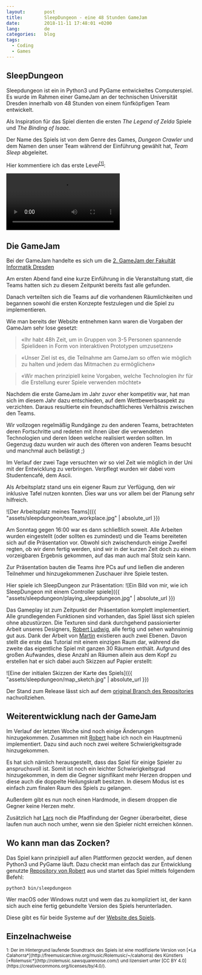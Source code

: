 ```yaml
---
layout:       post
title:        SleepDungeon - eine 48 Stunden GameJam
date:         2018-11-11 17:48:01 +0200
lang:         de
categories:   blog
tags:
  - Coding
  - Games
---
```


## SleepDungeon

Sleepdungeon ist ein in Python3 und PyGame entwickeltes Computerspiel.
Es wurde im Rahmen einer GameJam an der technischen Universität Dresden
innerhalb von 48 Stunden von einem fünfköpfigen Team entwickelt.

Als Inspiration für das Spiel dienten die ersten *The Legend of Zelda* Spiele
und *The Binding of Isaac.*

Der Name des Spiels ist von dem Genre des Games, *Dungeon Crawler* und dem
Namen den unser Team während der Einführung gewählt hat, *Team Sleep*
abgeleitet.

Hier kommentiere ich das erste Level<sup>[[1]](#quelle-1)</sup>:

<video controls>
  <source src="{{ "assets/sleepdungeon/sleepdungeon-lets_play_the_tutorial.webm" | absolute_url }}" type="video/webm">
  Your browser does not support the video tag.
</video>

## Die GameJam

Bei der GameJam handelte es sich um die
[2. GameJam der Fakultät Informatik Dresden](https://imld.de/gamejam/)

Am ersten Abend fand eine kurze Einführung in die Veranstaltung statt, die
Teams hatten sich zu diesem Zeitpunkt bereits fast alle gefunden.

Danach verteilten sich die Teams auf die vorhandenen Räumlichkeiten und begannen
sowohl die ersten Konzepte festzulegen und die Spiel zu implementieren.

Wie man bereits der Website entnehmen kann waren die Vorgaben der GameJam sehr
lose gesetzt:

> «Ihr habt 48h Zeit, um in Gruppen von 3-5 Personen spannende Spielideen in Form von interaktiven Prototypen umzusetzen»

> «Unser Ziel ist es, die Teilnahme am GameJam so offen wie möglich zu halten und jedem das Mitmachen zu ermöglichen»

> «Wir machen prinzipiell keine Vorgaben, welche Technologien ihr für die Erstellung eurer Spiele verwenden möchtet»

Nachdem die erste GameJam im Jahr zuvor eher kompetitiv war, hat man sich im
diesem Jahr dazu entschieden, auf dem Wettbewerbsaspekt zu verzichten. Daraus
resultierte ein freundschaftlicheres Verhältnis zwischen den Teams.

Wir vollzogen regelmäßig Rundgänge zu den anderen Teams, betrachteten deren
Fortschritte und redeten mit ihnen über die verwendeten Technologien und deren
Ideen welche realisiert werden sollten.
Im Gegenzug dazu wurden wir auch des öfteren von anderen Teams besucht und
manchmal auch belästigt ;)

Im Verlauf der zwei Tage versuchten wir so viel Zeit wie möglich in der Uni mit
der Entwicklung zu verbringen. Verpflegt wurden wir dabei vom Studentencafé,
dem Ascii.

Als Arbeitsplatz stand uns ein eigener Raum zur Verfügung, den wir inklusive
Tafel nutzen konnten. Dies war uns vor allem bei der Planung sehr hilfreich.

![Der Arbeitsplatz meines Teams]({{ "assets/sleepdungeon/team_workplace.jpg" | absolute_url }})

Am Sonntag gegen 16:00 war es dann schließlich soweit. Alle Arbeiten wurden
eingestellt (oder sollten es zumindest) und die Teams bereiteten sich auf die
Präsentation vor. Obwohl sich zwischendurch einige Zweifel regten, ob wir denn
fertig werden, sind wir in der kurzen Zeit doch zu einem vorzeigbaren Ergebnis
gekommen, auf das man auch mal Stolz sein kann.

Zur Präsentation bauten die Teams ihre PCs auf und ließen die anderen Teilnehmer
und hinzugekommenen Zuschauer ihre Spiele testen.

Hier spiele ich SleepDungeon zur Präsentation:
![Ein Bild von mir, wie ich SleepDungeon mit einem Controller spiele]({{ "assets/sleepdungeon/playing_sleepdungeon.jpg" | absolute_url }})

Das Gameplay ist zum Zeitpunkt der Präsentation komplett implementiert. Alle
grundlegenden Funktionen sind vorhanden, das Spiel lässt sich spielen ohne
abzustürzen. Die Texturen sind dank durchgehend passionierter Arbeit unseres
Designers, [Robert Ludwig](https://github.com/MinniFlo), alle fertig und
sehen wahnsinnig gut aus.
Dank der Arbeit von [Martin](https://github.com/MartinOehme) existieren auch
zwei Ebenen. Davon stellt die erste das Tutorial mit einem einzigen Raum dar,
während die zweite das eigentliche Spiel mit ganzen 30 Räumen enthält.
Aufgrund des großen Aufwandes, diese Anzahl an Räumen allein aus dem Kopf zu
erstellen hat er sich dabei auch Skizzen auf Papier erstellt:

![Eine der initialen Skizzen der Karte des Spiels]({{ "assets/sleepdungeon/map_sketch.jpg" | absolute_url }})

Der Stand zum Release lässt sich auf dem
[original Branch des Repositories](https://github.com/robuf/sleepdungeon/tree/original)
nachvollziehen.


## Weiterentwicklung nach der GameJam

Im Verlauf der letzten Woche sind noch einige Änderungen hinzugekommen.
Zusammen mit [Robert](https://github.com/robuf) habe ich noch ein Hauptmenü
implementiert. Dazu sind auch noch zwei weitere Schwierigkeitsgrade
hinzugekommen.

Es hat sich nämlich herausgestellt, dass das Spiel für einige Spieler zu
anspruchsvoll ist. Somit ist noch ein leichter Schwierigkeitsgrad hinzugekommen,
in dem die Gegner signifikant mehr Herzen droppen und diese auch die doppelte
Heilungskraft besitzen. In diesem Modus ist es einfach zum finalen Raum des
Spiels zu gelangen.

Außerdem gibt es nun noch einen Hardmode, in diesem droppen die Gegner keine
Herzen mehr.

Zusätzlich hat [Lars](https://github.com/pixix4) noch die Pfadfindung der
Gegner überarbeitet, diese laufen nun auch noch umher, wenn sie den Spieler
nicht erreichen können.

## Wo kann man das Zocken?

Das Spiel kann prinzipiell auf allen Plattformen gezockt werden, auf denen
Python3 und PyGame läuft. Dazu checkt man einfach das zur Entwicklung
genutzte [Repository von Robert](https://github.com/robuf/sleepdungeon) aus und
startet das Spiel mittels folgendem Befehl:

```
python3 bin/sleepdungeon
```

Wer macOS oder Windows nutzt und wem das zu kompliziert ist, der kann sich
auch eine fertig gebundelte Version des Spiels herunterladen.

Diese gibt es für beide Systeme auf der
[Website des Spiels](https://sleepdungeon.de).


## Einzelnachweise

<small>
1: <a id="quelle-1"></a>
Der im Hintergrund laufende Soundtrack des Spiels ist eine modifizierte Version
von [*La Calahorra*](http://freemusicarchive.org/music/Rolemusic/~/calahorra)
des Künstlers [*Rolemusic*](http://rolemusic.sawsquarenoise.com/) und lizensiert
unter
[CC BY 4.0](https://creativecommons.org/licenses/by/4.0/).
</small>

